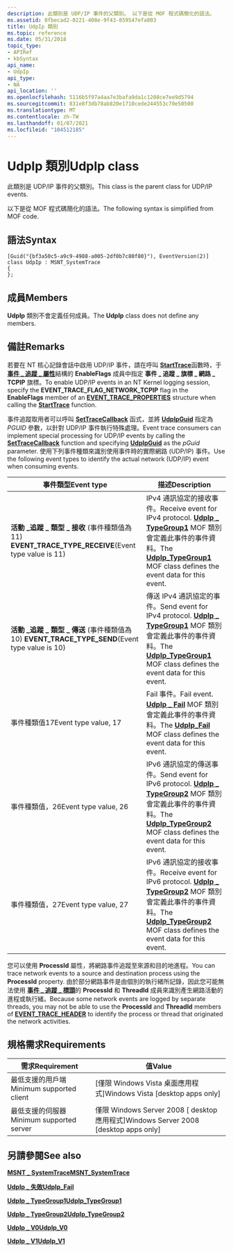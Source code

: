```yaml
---
description: 此類別是 UDP/IP 事件的父類別。 以下是從 MOF 程式碼簡化的語法。
ms.assetid: 0fbecad2-0221-408e-9f43-859547efa803
title: UdpIp 類別
ms.topic: reference
ms.date: 05/31/2018
topic_type:
- APIRef
- kbSyntax
api_name:
- UdpIp
api_type:
- NA
api_location: ''
ms.openlocfilehash: 5116b5f97a4aa7e3bafa9da1c1208ce7ee9d5794
ms.sourcegitcommit: 831e8f3db78ab820e1710cede244553c70e50500
ms.translationtype: MT
ms.contentlocale: zh-TW
ms.lasthandoff: 01/07/2021
ms.locfileid: "104512185"
---
```

# <a name="udpip-class"></a><span data-ttu-id="7b628-104">UdpIp 類別</span><span class="sxs-lookup"><span data-stu-id="7b628-104">UdpIp class</span></span>

<span data-ttu-id="7b628-105">此類別是 UDP/IP 事件的父類別。</span><span class="sxs-lookup"><span data-stu-id="7b628-105">This class is the parent class for UDP/IP events.</span></span>

<span data-ttu-id="7b628-106">以下是從 MOF 程式碼簡化的語法。</span><span class="sxs-lookup"><span data-stu-id="7b628-106">The following syntax is simplified from MOF code.</span></span>

## <a name="syntax"></a><span data-ttu-id="7b628-107">語法</span><span class="sxs-lookup"><span data-stu-id="7b628-107">Syntax</span></span>

``` syntax
[Guid("{bf3a50c5-a9c9-4988-a005-2df0b7c80f80}"), EventVersion(2)]
class UdpIp : MSNT_SystemTrace
{
};
```

## <a name="members"></a><span data-ttu-id="7b628-108">成員</span><span class="sxs-lookup"><span data-stu-id="7b628-108">Members</span></span>

<span data-ttu-id="7b628-109">**UdpIp** 類別不會定義任何成員。</span><span class="sxs-lookup"><span data-stu-id="7b628-109">The **UdpIp** class does not define any members.</span></span>

## <a name="remarks"></a><span data-ttu-id="7b628-110">備註</span><span class="sxs-lookup"><span data-stu-id="7b628-110">Remarks</span></span>

<span data-ttu-id="7b628-111">若要在 NT 核心記錄會話中啟用 UDP/IP 事件，請在呼叫 [**StartTrace**](/windows/win32/api/evntrace/nf-evntrace-starttracea)函數時，于 [**事件 \_ 追蹤 \_ 屬性**](/windows/win32/api/evntrace/ns-evntrace-event_trace_properties)結構的 **EnableFlags** 成員中指定 **事件 \_ 追蹤 \_ 旗標 \_ 網路 \_ TCPIP** 旗標。</span><span class="sxs-lookup"><span data-stu-id="7b628-111">To enable UDP/IP events in an NT Kernel logging session, specify the **EVENT\_TRACE\_FLAG\_NETWORK\_TCPIP** flag in the **EnableFlags** member of an [**EVENT\_TRACE\_PROPERTIES**](/windows/win32/api/evntrace/ns-evntrace-event_trace_properties) structure when calling the [**StartTrace**](/windows/win32/api/evntrace/nf-evntrace-starttracea) function.</span></span>

<span data-ttu-id="7b628-112">事件追蹤取用者可以呼叫 [**SetTraceCallback**](/windows/win32/api/evntrace/nf-evntrace-settracecallback) 函式，並將 [**UdpIpGuid**](nt-kernel-logger-constants.md) 指定為 *PGUID* 參數，以針對 UDP/IP 事件執行特殊處理。</span><span class="sxs-lookup"><span data-stu-id="7b628-112">Event trace consumers can implement special processing for UDP/IP events by calling the [**SetTraceCallback**](/windows/win32/api/evntrace/nf-evntrace-settracecallback) function and specifying [**UdpIpGuid**](nt-kernel-logger-constants.md) as the *pGuid* parameter.</span></span> <span data-ttu-id="7b628-113">使用下列事件種類來識別使用事件時的實際網路 (UDP/IP) 事件。</span><span class="sxs-lookup"><span data-stu-id="7b628-113">Use the following event types to identify the actual network (UDP/IP) event when consuming events.</span></span>



| <span data-ttu-id="7b628-114">事件類型</span><span class="sxs-lookup"><span data-stu-id="7b628-114">Event type</span></span>                                                         | <span data-ttu-id="7b628-115">描述</span><span class="sxs-lookup"><span data-stu-id="7b628-115">Description</span></span>                                                                                                                         |
|--------------------------------------------------------------------|-------------------------------------------------------------------------------------------------------------------------------------|
| <span data-ttu-id="7b628-116">**活動 \_追蹤 \_ 類型 \_ 接收** (事件種類值為 11) </span><span class="sxs-lookup"><span data-stu-id="7b628-116">**EVENT\_TRACE\_TYPE\_RECEIVE**(Event type value is 11)</span></span><br/> | <span data-ttu-id="7b628-117">IPv4 通訊協定的接收事件。</span><span class="sxs-lookup"><span data-stu-id="7b628-117">Receive event for IPv4 protocol.</span></span> <span data-ttu-id="7b628-118">[**UdpIp \_ TypeGroup1**](udpip-typegroup1.md) MOF 類別會定義此事件的事件資料。</span><span class="sxs-lookup"><span data-stu-id="7b628-118">The [**UdpIp\_TypeGroup1**](udpip-typegroup1.md) MOF class defines the event data for this event.</span></span> |
| <span data-ttu-id="7b628-119">**活動 \_追蹤 \_ 類型 \_ 傳送** (事件種類值為 10) </span><span class="sxs-lookup"><span data-stu-id="7b628-119">**EVENT\_TRACE\_TYPE\_SEND**(Event type value is 10)</span></span><br/>    | <span data-ttu-id="7b628-120">傳送 IPv4 通訊協定的事件。</span><span class="sxs-lookup"><span data-stu-id="7b628-120">Send event for IPv4 protocol.</span></span> <span data-ttu-id="7b628-121">[**UdpIp \_ TypeGroup1**](udpip-typegroup1.md) MOF 類別會定義此事件的事件資料。</span><span class="sxs-lookup"><span data-stu-id="7b628-121">The [**UdpIp\_TypeGroup1**](udpip-typegroup1.md) MOF class defines the event data for this event.</span></span>    |
| <span data-ttu-id="7b628-122">事件種類值17</span><span class="sxs-lookup"><span data-stu-id="7b628-122">Event type value, 17</span></span>                                               | <span data-ttu-id="7b628-123">Fail 事件。</span><span class="sxs-lookup"><span data-stu-id="7b628-123">Fail event.</span></span> <span data-ttu-id="7b628-124">[**UdpIp \_ Fail**](udpip-fail.md) MOF 類別會定義此事件的事件資料。</span><span class="sxs-lookup"><span data-stu-id="7b628-124">The [**UdpIp\_Fail**](udpip-fail.md) MOF class defines the event data for this event.</span></span>                                  |
| <span data-ttu-id="7b628-125">事件種類值，26</span><span class="sxs-lookup"><span data-stu-id="7b628-125">Event type value, 26</span></span>                                               | <span data-ttu-id="7b628-126">IPv6 通訊協定的傳送事件。</span><span class="sxs-lookup"><span data-stu-id="7b628-126">Send event for IPv6 protocol.</span></span> <span data-ttu-id="7b628-127">[**UdpIp \_ TypeGroup2**](udpip-typegroup2.md) MOF 類別會定義此事件的事件資料。</span><span class="sxs-lookup"><span data-stu-id="7b628-127">The [**UdpIp\_TypeGroup2**](udpip-typegroup2.md) MOF class defines the event data for this event.</span></span>    |
| <span data-ttu-id="7b628-128">事件種類值，27</span><span class="sxs-lookup"><span data-stu-id="7b628-128">Event type value, 27</span></span>                                               | <span data-ttu-id="7b628-129">IPv6 通訊協定的接收事件。</span><span class="sxs-lookup"><span data-stu-id="7b628-129">Receive event for IPv6 protocol.</span></span> <span data-ttu-id="7b628-130">[**UdpIp \_ TypeGroup2**](udpip-typegroup2.md) MOF 類別會定義此事件的事件資料。</span><span class="sxs-lookup"><span data-stu-id="7b628-130">The [**UdpIp\_TypeGroup2**](udpip-typegroup2.md) MOF class defines the event data for this event.</span></span> |



 

<span data-ttu-id="7b628-131">您可以使用 **ProcessId** 屬性，將網路事件追蹤至來源和目的地進程。</span><span class="sxs-lookup"><span data-stu-id="7b628-131">You can trace network events to a source and destination process using the **ProcessId** property.</span></span> <span data-ttu-id="7b628-132">由於部分網路事件是由個別的執行緒所記錄，因此您可能無法使用 [**事件 \_ 追蹤 \_ 標頭**](/windows/win32/api/evntrace/ns-evntrace-event_trace_header)的 **ProcessId** 和 **ThreadId** 成員來識別產生網路活動的進程或執行緒。</span><span class="sxs-lookup"><span data-stu-id="7b628-132">Because some network events are logged by separate threads, you may not be able to use the **ProcessId** and **ThreadId** members of [**EVENT\_TRACE\_HEADER**](/windows/win32/api/evntrace/ns-evntrace-event_trace_header) to identify the process or thread that originated the network activities.</span></span>

## <a name="requirements"></a><span data-ttu-id="7b628-133">規格需求</span><span class="sxs-lookup"><span data-stu-id="7b628-133">Requirements</span></span>



| <span data-ttu-id="7b628-134">需求</span><span class="sxs-lookup"><span data-stu-id="7b628-134">Requirement</span></span> | <span data-ttu-id="7b628-135">值</span><span class="sxs-lookup"><span data-stu-id="7b628-135">Value</span></span> |
|-------------------------------------|------------------------------------------------------|
| <span data-ttu-id="7b628-136">最低支援的用戶端</span><span class="sxs-lookup"><span data-stu-id="7b628-136">Minimum supported client</span></span><br/> | <span data-ttu-id="7b628-137">\[僅限 Windows Vista 桌面應用程式\]</span><span class="sxs-lookup"><span data-stu-id="7b628-137">Windows Vista \[desktop apps only\]</span></span><br/>       |
| <span data-ttu-id="7b628-138">最低支援的伺服器</span><span class="sxs-lookup"><span data-stu-id="7b628-138">Minimum supported server</span></span><br/> | <span data-ttu-id="7b628-139">僅限 Windows Server 2008 \[ desktop 應用程式\]</span><span class="sxs-lookup"><span data-stu-id="7b628-139">Windows Server 2008 \[desktop apps only\]</span></span><br/> |



## <a name="see-also"></a><span data-ttu-id="7b628-140">另請參閱</span><span class="sxs-lookup"><span data-stu-id="7b628-140">See also</span></span>

<dl> <dt>

[<span data-ttu-id="7b628-141">**MSNT \_ SystemTrace**</span><span class="sxs-lookup"><span data-stu-id="7b628-141">**MSNT\_SystemTrace**</span></span>](msnt-systemtrace.md)
</dt> <dt>

[<span data-ttu-id="7b628-142">**UdpIp \_ 失敗**</span><span class="sxs-lookup"><span data-stu-id="7b628-142">**UdpIp\_Fail**</span></span>](udpip-fail.md)
</dt> <dt>

[<span data-ttu-id="7b628-143">**UdpIp \_ TypeGroup1**</span><span class="sxs-lookup"><span data-stu-id="7b628-143">**UdpIp\_TypeGroup1**</span></span>](udpip-typegroup1.md)
</dt> <dt>

[<span data-ttu-id="7b628-144">**UdpIp \_ TypeGroup2**</span><span class="sxs-lookup"><span data-stu-id="7b628-144">**UdpIp\_TypeGroup2**</span></span>](udpip-typegroup2.md)
</dt> <dt>

[<span data-ttu-id="7b628-145">**UdpIp \_ V0**</span><span class="sxs-lookup"><span data-stu-id="7b628-145">**UdpIp\_V0**</span></span>](udpip-v0.md)
</dt> <dt>

[<span data-ttu-id="7b628-146">**UdpIp \_ V1**</span><span class="sxs-lookup"><span data-stu-id="7b628-146">**UdpIp\_V1**</span></span>](udpip-v1.md)
</dt> </dl>

 

 
